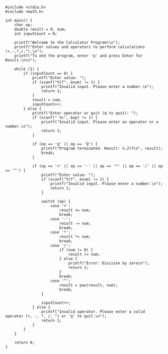     #include <stdio.h>
    #include <math.h>
    
    int main() {
        char op;
        double result = 0, num;
        int inputCount = 0;
    
        printf("Welcome to the Calculator Program!\n");
        printf("Enter values and operators to perform calculations (+,-,*,/,^).\n");
        printf("To end the program, enter 'q' and press Enter for Result.\n\n");
    
        while (1) {
            if (inputCount == 0) {
                printf("Enter value: ");
                if (scanf("%lf", &num) != 1) {
                    printf("Invalid input. Please enter a number.\n");
                    return 1;
                }
                result = num;
                inputCount++;
            } else {
                printf("Enter operator or quit (q to quit): ");
                if (scanf(" %c", &op) != 1) {
                    printf("Invalid input. Please enter an operator or a number.\n");
                    return 1;
                }
    
                if (op == 'q' || op == 'Q') {
                    printf("Program terminated. Result: %.2lf\n", result);
                    break;
                }
    
                if (op == '+' || op == '-' || op == '*' || op == '/' || op == '^') {
                    printf("Enter value: ");
                    if (scanf("%lf", &num) != 1) {
                        printf("Invalid input. Please enter a number.\n");
                        return 1;
                    }
    
                    switch (op) {
                        case '+':
                            result += num;
                            break;
                        case '-':
                            result -= num;
                            break;
                        case '*':
                            result *= num;
                            break;
                        case '/':
                            if (num != 0) {
                                result /= num;
                            } else {
                                printf("Error: Division by zero\n");
                                return 1;
                            }
                            break;
                        case '^':
                            result = pow(result, num);
                            break;
                    }
    
                    inputCount++;
                } else {
                    printf("Invalid operator. Please enter a valid operator (+, -, *, /, ^) or 'q' to quit.\n");
                    return 1;
                }
            }
        }
    
        return 0;
    }
